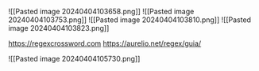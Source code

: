 ![[Pasted image 20240404103658.png]]
![[Pasted image 20240404103753.png]]
![[Pasted image 20240404103810.png]]
![[Pasted image 20240404103823.png]]

https://regexcrossword.com
https://aurelio.net/regex/guia/

![[Pasted image 20240404105730.png]]
